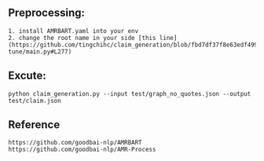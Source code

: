 ## Preprocessing:  
    1. install AMRBART.yaml into your env  
    2. change the root name in your side [this line](https://github.com/tingchihc/claim_generation/blob/fbd7df37f8e63edf499a6122467b7e736981bb7d/AMRBART/fine-tune/main.py#L277)  

## Excute:  
    python claim_generation.py --input test/graph_no_quotes.json --output test/claim.json  

## Reference  
    https://github.com/goodbai-nlp/AMRBART  
    https://github.com/goodbai-nlp/AMR-Process  
